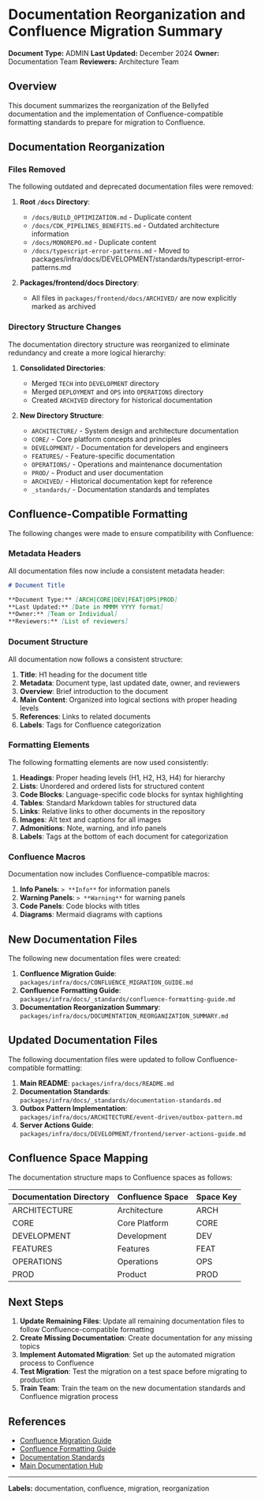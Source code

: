 # Documentation Reorganization and Confluence Migration Summary

**Document Type:** ADMIN
**Last Updated:** December 2024
**Owner:** Documentation Team
**Reviewers:** Architecture Team

## Overview

This document summarizes the reorganization of the Bellyfed documentation and the implementation of Confluence-compatible formatting standards to prepare for migration to Confluence.

## Documentation Reorganization

### Files Removed

The following outdated and deprecated documentation files were removed:

1. **Root `/docs` Directory**:

    - `/docs/BUILD_OPTIMIZATION.md` - Duplicate content
    - `/docs/CDK_PIPELINES_BENEFITS.md` - Outdated architecture information
    - `/docs/MONOREPO.md` - Duplicate content
    - `/docs/typescript-error-patterns.md` - Moved to packages/infra/docs/DEVELOPMENT/standards/typescript-error-patterns.md

2. **Packages/frontend/docs Directory**:
    - All files in `packages/frontend/docs/ARCHIVED/` are now explicitly marked as archived

### Directory Structure Changes

The documentation directory structure was reorganized to eliminate redundancy and create a more logical hierarchy:

1. **Consolidated Directories**:

    - Merged `TECH` into `DEVELOPMENT` directory
    - Merged `DEPLOYMENT` and `OPS` into `OPERATIONS` directory
    - Created `ARCHIVED` directory for historical documentation

2. **New Directory Structure**:
    - `ARCHITECTURE/` - System design and architecture documentation
    - `CORE/` - Core platform concepts and principles
    - `DEVELOPMENT/` - Documentation for developers and engineers
    - `FEATURES/` - Feature-specific documentation
    - `OPERATIONS/` - Operations and maintenance documentation
    - `PROD/` - Product and user documentation
    - `ARCHIVED/` - Historical documentation kept for reference
    - `_standards/` - Documentation standards and templates

## Confluence-Compatible Formatting

The following changes were made to ensure compatibility with Confluence:

### Metadata Headers

All documentation files now include a consistent metadata header:

```markdown
# Document Title

**Document Type:** [ARCH|CORE|DEV|FEAT|OPS|PROD]
**Last Updated:** [Date in MMMM YYYY format]
**Owner:** [Team or Individual]
**Reviewers:** [List of reviewers]
```

### Document Structure

All documentation now follows a consistent structure:

1. **Title**: H1 heading for the document title
2. **Metadata**: Document type, last updated date, owner, and reviewers
3. **Overview**: Brief introduction to the document
4. **Main Content**: Organized into logical sections with proper heading levels
5. **References**: Links to related documents
6. **Labels**: Tags for Confluence categorization

### Formatting Elements

The following formatting elements are now used consistently:

1. **Headings**: Proper heading levels (H1, H2, H3, H4) for hierarchy
2. **Lists**: Unordered and ordered lists for structured content
3. **Code Blocks**: Language-specific code blocks for syntax highlighting
4. **Tables**: Standard Markdown tables for structured data
5. **Links**: Relative links to other documents in the repository
6. **Images**: Alt text and captions for all images
7. **Admonitions**: Note, warning, and info panels
8. **Labels**: Tags at the bottom of each document for categorization

### Confluence Macros

Documentation now includes Confluence-compatible macros:

1. **Info Panels**: `> **Info**` for information panels
2. **Warning Panels**: `> **Warning**` for warning panels
3. **Code Panels**: Code blocks with titles
4. **Diagrams**: Mermaid diagrams with captions

## New Documentation Files

The following new documentation files were created:

1. **Confluence Migration Guide**: `packages/infra/docs/CONFLUENCE_MIGRATION_GUIDE.md`
2. **Confluence Formatting Guide**: `packages/infra/docs/_standards/confluence-formatting-guide.md`
3. **Documentation Reorganization Summary**: `packages/infra/docs/DOCUMENTATION_REORGANIZATION_SUMMARY.md`

## Updated Documentation Files

The following documentation files were updated to follow Confluence-compatible formatting:

1. **Main README**: `packages/infra/docs/README.md`
2. **Documentation Standards**: `packages/infra/docs/_standards/documentation-standards.md`
3. **Outbox Pattern Implementation**: `packages/infra/docs/ARCHITECTURE/event-driven/outbox-pattern.md`
4. **Server Actions Guide**: `packages/infra/docs/DEVELOPMENT/frontend/server-actions-guide.md`

## Confluence Space Mapping

The documentation structure maps to Confluence spaces as follows:

| Documentation Directory | Confluence Space | Space Key |
| ----------------------- | ---------------- | --------- |
| ARCHITECTURE            | Architecture     | ARCH      |
| CORE                    | Core Platform    | CORE      |
| DEVELOPMENT             | Development      | DEV       |
| FEATURES                | Features         | FEAT      |
| OPERATIONS              | Operations       | OPS       |
| PROD                    | Product          | PROD      |

## Next Steps

1. **Update Remaining Files**: Update all remaining documentation files to follow Confluence-compatible formatting
2. **Create Missing Documentation**: Create documentation for any missing topics
3. **Implement Automated Migration**: Set up the automated migration process to Confluence
4. **Test Migration**: Test the migration on a test space before migrating to production
5. **Train Team**: Train the team on the new documentation standards and Confluence migration process

## References

- [Confluence Migration Guide](CONFLUENCE_MIGRATION_GUIDE.md)
- [Confluence Formatting Guide](_standards/confluence-formatting-guide.md)
- [Documentation Standards](_standards/documentation-standards.md)
- [Main Documentation Hub](README.md)

---

**Labels:** documentation, confluence, migration, reorganization
